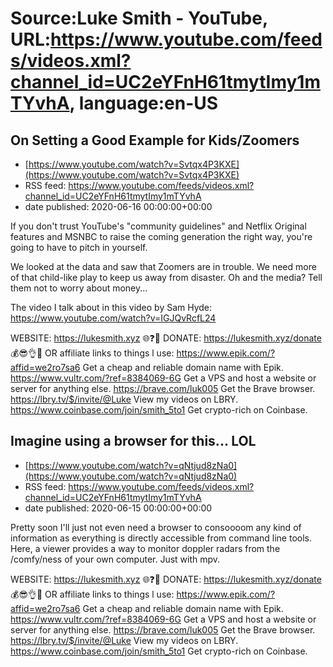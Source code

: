 # Source:Luke Smith - YouTube, URL:https://www.youtube.com/feeds/videos.xml?channel_id=UC2eYFnH61tmytImy1mTYvhA, language:en-US

## On Setting a Good Example for Kids/Zoomers
 - [https://www.youtube.com/watch?v=Svtqx4P3KXE](https://www.youtube.com/watch?v=Svtqx4P3KXE)
 - RSS feed: https://www.youtube.com/feeds/videos.xml?channel_id=UC2eYFnH61tmytImy1mTYvhA
 - date published: 2020-06-16 00:00:00+00:00

If you don't trust YouTube's "community guidelines" and Netflix Original features and MSNBC to raise the coming generation the right way, you're going to have to pitch in yourself.

We looked at the data and saw that Zoomers are in trouble. We need more of that child-like play to keep us away from disaster. Oh and the media? Tell them not to worry about money...

The video I talk about in this video by Sam Hyde: https://www.youtube.com/watch?v=IGJQvRcfL24

WEBSITE: https://lukesmith.xyz 🌐❓🔎
DONATE: https://lukesmith.xyz/donate 💰😎👌💯
OR affiliate links to things l use:
https://www.epik.com/?affid=we2ro7sa6 Get a cheap and reliable domain name with Epik.
https://www.vultr.com/?ref=8384069-6G Get a VPS and host a website or server for anything else.
https://brave.com/luk005 Get the Brave browser.
https://lbry.tv/$/invite/@Luke View my videos on LBRY.
https://www.coinbase.com/join/smith_5to1 Get crypto-rich on Coinbase.

## Imagine using a browser for this... LOL
 - [https://www.youtube.com/watch?v=qNtjud8zNa0](https://www.youtube.com/watch?v=qNtjud8zNa0)
 - RSS feed: https://www.youtube.com/feeds/videos.xml?channel_id=UC2eYFnH61tmytImy1mTYvhA
 - date published: 2020-06-15 00:00:00+00:00

Pretty soon I'll just not even need a browser to consoooom any kind of information as everything is directly accessible from command line tools. Here, a viewer provides a way to monitor doppler radars from the /comfy/ness of your own computer. Just with mpv.

WEBSITE: https://lukesmith.xyz 🌐❓🔎
DONATE: https://lukesmith.xyz/donate 💰😎👌💯
OR affiliate links to things l use:
https://www.epik.com/?affid=we2ro7sa6 Get a cheap and reliable domain name with Epik.
https://www.vultr.com/?ref=8384069-6G Get a VPS and host a website or server for anything else.
https://brave.com/luk005 Get the Brave browser.
https://lbry.tv/$/invite/@Luke View my videos on LBRY.
https://www.coinbase.com/join/smith_5to1 Get crypto-rich on Coinbase.

